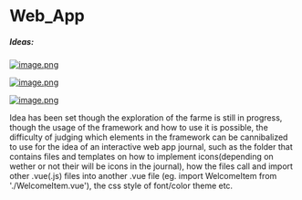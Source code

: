 # Web_App

##### Ideas:

[![image.png](https://i.postimg.cc/CKgcNvP9/image.png)](https://postimg.cc/w1w5xkdk)

[![image.png](https://i.postimg.cc/FRFDtYQZ/image.png)](https://postimg.cc/4KMzVNy7)

[![image.png](https://i.postimg.cc/SsSs4hRq/image.png)](https://postimg.cc/p9SxQ3K1)



Idea has been set though the exploration of the farme is still in progress, though the usage of the framework and how to use it is 
possible, the difficulty of judging which elements in the framework can be cannibalized to use for the idea of an interactive web
app journal, such as the folder that contains files and templates on how to implement icons(depending on wether or not their will be icons in the journal), how the files call and import other .vue(.js) files into another .vue file 
(eg. import WelcomeItem from './WelcomeItem.vue'), the css style of font/color theme etc.  
